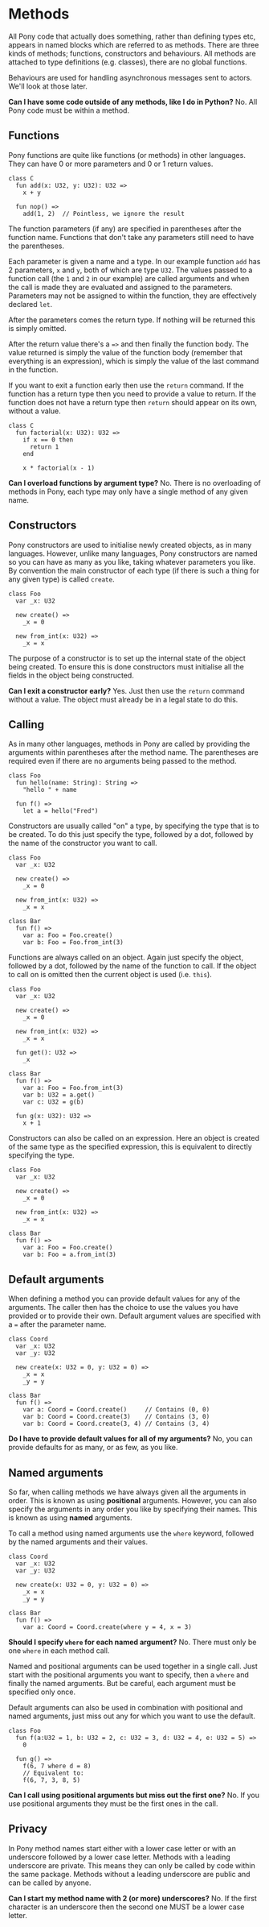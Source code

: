 # Methods

All Pony code that actually does something, rather than defining types etc, 
appears in named blocks which are referred to as methods. There are three kinds 
of methods; functions, constructors and behaviours. All methods are attached to 
type definitions (e.g. classes), there are no global functions.

Behaviours are used for handling asynchronous messages sent to actors. We'll 
look at those later.

__Can I have some code outside of any methods, like I do in Python?__ No. All 
Pony code must be within a method.

## Functions

Pony functions are quite like functions (or methods) in other languages. They 
can have 0 or more parameters and 0 or 1 return values.

```pony
class C
  fun add(x: U32, y: U32): U32 =>
    x + y

  fun nop() =>
    add(1, 2)  // Pointless, we ignore the result
```

The function parameters (if any) are specified in parentheses after the 
function name. Functions that don't take any parameters still need to have the 
parentheses.

Each parameter is given a name and a type. In our example function `add` has 2 
parameters, `x` and `y`, both of which are type `U32`. The values passed to a 
function call (the `1` and `2` in our example) are called arguments and when 
the call is made they are evaluated and assigned to the parameters. Parameters 
may not be assigned to within the function, they are effectively declared `let`.

After the parameters comes the return type. If nothing will be returned this is 
simply omitted.

After the return value there's a `=>` and then finally the function body. The 
value returned is simply the value of the function body (remember that 
everything is an expression), which is simply the value of the last command in 
the function.

If you want to exit a function early then use the `return` command. If the 
function has a return type then you need to provide a value to return. If the 
function does not have a return type then `return` should appear on its own, 
without a value.

```pony
class C
  fun factorial(x: U32): U32 =>
    if x == 0 then
	  return 1
	end

	x * factorial(x - 1)
```

__Can I overload functions by argument type?__ No. There is no overloading of 
methods in Pony, each type may only have a single method of any given name.

## Constructors

Pony constructors are used to initialise newly created objects, as in many 
languages. However, unlike many languages, Pony constructors are named so you 
can have as many as you like, taking whatever parameters you like. By 
convention the main constructor of each type (if there is such a thing for any 
given type) is called `create`.

```pony
class Foo
  var _x: U32

  new create() =>
	_x = 0

  new from_int(x: U32) =>
    _x = x
```

The purpose of a constructor is to set up the internal state of the object 
being created. To ensure this is done constructors must initialise all the 
fields in the object being constructed.

__Can I exit a constructor early?__ Yes. Just then use the `return` command 
without a value. The object must already be in a legal state to do this.

## Calling

As in many other languages, methods in Pony are called by providing the 
arguments within parentheses after the method name. The parentheses are 
required even if there are no arguments being passed to the method.

```pony
class Foo
  fun hello(name: String): String =>
    "hello " + name

  fun f() =>
    let a = hello("Fred")
```

Constructors are usually called "on" a type, by specifying the type that is to 
be created. To do this just specify the type, followed by a dot, followed by 
the name of the constructor you want to call.

```pony
class Foo
  var _x: U32

  new create() =>
	_x = 0

  new from_int(x: U32) =>
    _x = x

class Bar
  fun f() =>
    var a: Foo = Foo.create()
	var b: Foo = Foo.from_int(3)
```

Functions are always called on an object. Again just specify the object, 
followed by a dot, followed by the name of the function to call. If the object 
to call on is omitted then the current object is used (i.e. `this`).

```pony
class Foo
  var _x: U32

  new create() =>
	_x = 0

  new from_int(x: U32) =>
    _x = x

  fun get(): U32 =>
    _x

class Bar
  fun f() =>
    var a: Foo = Foo.from_int(3)
	var b: U32 = a.get()
	var c: U32 = g(b)

  fun g(x: U32): U32 =>
    x + 1

```

Constructors can also be called on an expression. Here an object is created of 
the same type as the specified expression, this is equivalent to directly 
specifying the type.

```pony
class Foo
  var _x: U32

  new create() =>
	_x = 0

  new from_int(x: U32) =>
    _x = x

class Bar
  fun f() =>
    var a: Foo = Foo.create()
	var b: Foo = a.from_int(3)
```

## Default arguments

When defining a method you can provide default values for any of the arguments. 
The caller then has the choice to use the values you have provided or to 
provide their own. Default argument values are specified with a `=` after the 
parameter name.

```pony
class Coord
  var _x: U32
  var _y: U32

  new create(x: U32 = 0, y: U32 = 0) =>
    _x = x
	_y = y

class Bar
  fun f() =>
    var a: Coord = Coord.create()     // Contains (0, 0)
	var b: Coord = Coord.create(3)    // Contains (3, 0)
	var b: Coord = Coord.create(3, 4) // Contains (3, 4)
```

__Do I have to provide default values for all of my arguments?__ No, you can 
provide defaults for as many, or as few, as you like.

## Named arguments

So far, when calling methods we have always given all the arguments in order. 
This is known as using __positional__ arguments. However, you can also specify 
the arguments in any order you like by specifying their names. This is known as 
using __named__ arguments.

To call a method using named arguments use the `where` keyword, followed by the 
named arguments and their values.

```pony
class Coord
  var _x: U32
  var _y: U32

  new create(x: U32 = 0, y: U32 = 0) =>
    _x = x
	_y = y

class Bar
  fun f() =>
    var a: Coord = Coord.create(where y = 4, x = 3)
```

__Should I specify `where` for each named argument?__ No. There must only be 
one `where` in each method call.

Named and positional arguments can be used together in a single call. Just 
start with the positional arguments you want to specify, then a `where` and 
finally the named arguments. But be careful, each argument must be specified 
only once.

Default arguments can also be used in combination with positional and named 
arguments, just miss out any for which you want to use the default.

```pony
class Foo
  fun f(a:U32 = 1, b: U32 = 2, c: U32 = 3, d: U32 = 4, e: U32 = 5) =>
    0

  fun g() =>
    f(6, 7 where d = 8)
	// Equivalent to:
	f(6, 7, 3, 8, 5)
```

__Can I call using positional arguments but miss out the first one?__ No. If 
you use positional arguments they must be the first ones in the call.

## Privacy

In Pony method names start either with a lower case letter or with an 
underscore followed by a lower case letter. Methods with a leading underscore 
are private. This means they can only be called by code within the same 
package. Methods without a leading underscore are public and can be called by 
anyone.

__Can I start my method name with 2 (or more) underscores?__ No. If the first 
character is an underscore then the second one MUST be a lower case letter.
